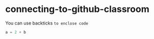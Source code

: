 # connecting-to-github-classroom


You can use backticks ` to enclose code `
```python
a = 2 + b
```
